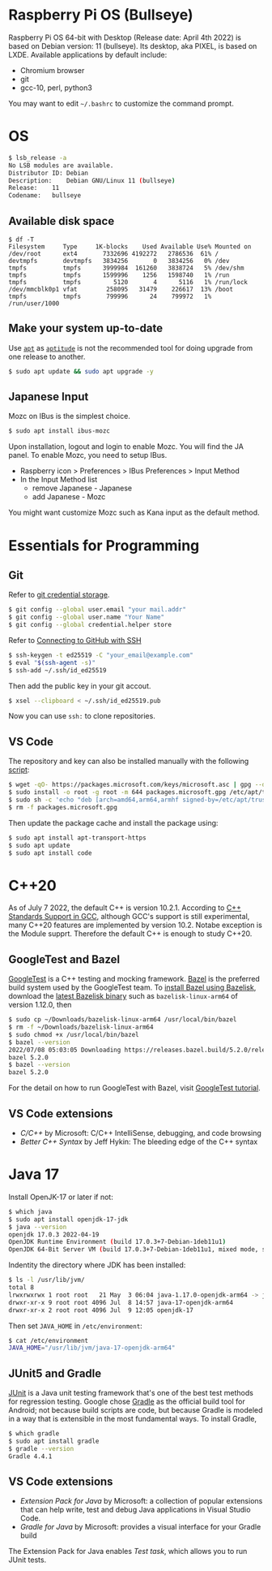 # Raspberry Pi OS (Bullseye)

Raspberry Pi OS 64-bit with Desktop (Release date: April 4th 2022) is based on Debian version: 11 (bullseye). Its desktop, aka PIXEL, is based on LXDE. Available applications by default include:

- Chromium browser
- git
- gcc-10, perl, python3

You may want to edit `~/.bashrc` to customize the command prompt.

# OS

```bash
$ lsb_release -a
No LSB modules are available.
Distributor ID:	Debian
Description:	Debian GNU/Linux 11 (bullseye)
Release:	11
Codename:	bullseye
```

## Available disk space

```
$ df -T
Filesystem     Type     1K-blocks    Used Available Use% Mounted on
/dev/root      ext4       7332696 4192272   2786536  61% /
devtmpfs       devtmpfs   3834256       0   3834256   0% /dev
tmpfs          tmpfs      3999984  161260   3838724   5% /dev/shm
tmpfs          tmpfs      1599996    1256   1598740   1% /run
tmpfs          tmpfs         5120       4      5116   1% /run/lock
/dev/mmcblk0p1 vfat        258095   31479    226617  13% /boot
tmpfs          tmpfs       799996      24    799972   1% /run/user/1000
```

## Make your system up-to-date

Use [`apt`](https://www.debian.org/doc/manuals/debian-faq/pkgtools.en.html) as [`aptitude`](https://www.debian.org/doc/manuals/debian-faq/uptodate.en.html) is not the recommended tool for doing upgrade from one release to another.

```bash
$ sudo apt update && sudo apt upgrade -y
```

## Japanese Input

Mozc on IBus is the simplest choice.

```bash
$ sudo apt install ibus-mozc
```

Upon installation, logout and login to enable Mozc. You will find the JA panel. To enable Mozc, you need to setup IBus.

- Raspberry icon > Preferences > IBus Preferences > Input Method
- In the Input Method list
  - remove Japanese - Japanese
  - add Japanese - Mozc

You might want customize Mozc such as Kana input as the default method.

# Essentials for Programming

## Git

Refer to [git credential storage](https://git-scm.com/book/en/v2/Git-Tools-Credential-Storage).

```bash
$ git config --global user.email "your mail.addr"
$ git config --global user.name "Your Name"
$ git config --global credential.helper store
```

Refer to [Connecting to GitHub with SSH](https://docs.github.com/en/github/authenticating-to-github/connecting-to-github-with-ssh)

```bash
$ ssh-keygen -t ed25519 -C "your_email@example.com"
$ eval "$(ssh-agent -s)"
$ ssh-add ~/.ssh/id_ed25519
```

Then add the public key in your git accout.

```bash
$ xsel --clipboard < ~/.ssh/id_ed25519.pub
```

Now you can use `ssh:` to clone repositories.

## VS Code

The repository and key can also be installed manually with the following [script](https://code.visualstudio.com/docs/setup/linux):

```bash
$ wget -qO- https://packages.microsoft.com/keys/microsoft.asc | gpg --dearmor > packages.microsoft.gpg
$ sudo install -o root -g root -m 644 packages.microsoft.gpg /etc/apt/trusted.gpg.d/
$ sudo sh -c 'echo "deb [arch=amd64,arm64,armhf signed-by=/etc/apt/trusted.gpg.d/packages.microsoft.gpg] https://packages.microsoft.com/repos/code stable main" > /etc/apt/sources.list.d/vscode.list'
$ rm -f packages.microsoft.gpg
```

Then update the package cache and install the package using:

```bash
$ sudo apt install apt-transport-https
$ sudo apt update
$ sudo apt install code
```

# C++20

As of July 7 2022, the default C++ is version 10.2.1. According to [C++ Standards Support in GCC](https://gcc.gnu.org/projects/cxx-status.html), although GCC's support is still experimental, many C++20 features are implemented by version 10.2. Notabe exception is the Module supprt. Therefore the default C++ is enough to study C++20.

## GoogleTest and Bazel

[GoogleTest](https://google.github.io/googletest/) is a C++ testing and mocking framework. [Bazel](https://bazel.build/) is the preferred build system used by the GoogleTest team.
To [install Bazel using Bazelisk](https://bazel.build/install/bazelisk), download the [latest Bazelisk binary](https://github.com/bazelbuild/bazelisk/releases) such as `bazelisk-linux-arm64` of version 1.12.0, then

```bash
$ sudo cp ~/Downloads/bazelisk-linux-arm64 /usr/local/bin/bazel
$ rm -f ~/Downloads/bazelisk-linux-arm64
$ sudo chmod +x /usr/local/bin/bazel
$ bazel --version
2022/07/08 05:03:05 Downloading https://releases.bazel.build/5.2.0/release/bazel-5.2.0-linux-arm64...
bazel 5.2.0
$ bazel --version
bazel 5.2.0
```

For the detail on how to run GoogleTest with Bazel, visit [GoogleTest tutorial](https://google.github.io/googletest/quickstart-bazel.html).


## VS Code extensions

- *C/C++* by Microsoft: C/C++ IntelliSense, debugging, and code browsing
- *Better C++ Syntax* by Jeff Hykin: The bleeding edge of the C++ syntax

# Java 17

Install OpenJK-17 or later if not:

```bash
$ which java
$ sudo apt install openjdk-17-jdk
$ java --version
openjdk 17.0.3 2022-04-19
OpenJDK Runtime Environment (build 17.0.3+7-Debian-1deb11u1)
OpenJDK 64-Bit Server VM (build 17.0.3+7-Debian-1deb11u1, mixed mode, sharing)
```

Indentity the directory where JDK has been installed:

```bash
$ ls -l /usr/lib/jvm/
total 8
lrwxrwxrwx 1 root root   21 May  3 06:04 java-1.17.0-openjdk-arm64 -> java-17-openjdk-arm64
drwxr-xr-x 9 root root 4096 Jul  8 14:57 java-17-openjdk-arm64
drwxr-xr-x 2 root root 4096 Jul  9 12:05 openjdk-17
```

Then set `JAVA_HOME` in `/etc/environment`:

```bash
$ cat /etc/environment
JAVA_HOME="/usr/lib/jvm/java-17-openjdk-arm64"
```

## JUnit5 and Gradle

[JUnit](https://junit.org/junit5/) is a Java unit testing framework that's one of the best test methods for regression testing. Google chose [Gradle](https://gradle.org/maven-vs-gradle/) as the official build tool for Android; not because build scripts are code, but because Gradle is modeled in a way that is extensible in the most fundamental ways. To install Gradle,

```bash
$ which gradle
$ sudo apt install gradle
$ gradle --version
Gradle 4.4.1
```

## VS Code extensions

- *Extension Pack for Java* by Microsoft: a collection of popular extensions that can help write, test and debug Java applications in Visual Studio Code.
- *Gradle for Java* by Microsoft: provides a visual interface for your Gradle build

The Extension Pack for Java enables *Test task*, which allows you to run JUnit tests.
